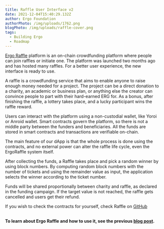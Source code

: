```yaml
---
title: Raffle User Interface v2
date: 2021-12-04T15:40:29.132Z
author: Ergo Foundation
authorPhoto: /img/uploads/1762.png
blogPhoto: /img/uploads/raffle-cover.png
tags:
  - Building Ergo
  - Roadmap
---
```

<!--StartFragment-->

[Ergo Raffle](https://bit.ly/3Ispsc2) platform is an on-chain crowdfunding platform where people can join raffles or initiate one. The platform was launched two months ago and has hosted many raffles. For a better user experience, the new interface is ready to use.



A raffle is a crowdfunding service that aims to enable anyone to raise enough money needed for a project. The project can be a direct donation to a charity, an academic or business plan, or anything else the creator can convince people to part with their hard-earned ERG for. As a bonus, after finishing the raffle, a lottery takes place, and a lucky participant wins the raffle reward.



Users can interact with the platform using a non-custodial wallet, like Yoroi or Anroid wallet. Smart contracts govern the platform, so there is not a middle party between the funders and beneficiaries. All the funds are stored in smart contracts and transactions are verifiable on-chain.



The main feature of our dApp is that the whole process is done using the contracts, and no external power can alter the raffle life cycle, even the ErgoRaffle system itself.



After collecting the funds, a Raffle takes place and pick a random winner by using block numbers. By computing random block numbers with the number of tickets and using the remainder value as input, the application selects the winner according to the ticket number.



Funds will be shared proportionally between charity and raffle, as declared in the funding campaign. If the target value is not reached, the raffle gets cancelled and users get their refund.



If you wish to check the contracts for yourself, check Raffle on [GitHub](https://github.com/ErgoRaffle/raffle-documentation)

**\
To learn about Ergo Raffle and how to use it, see the previous [blog post](https://ergoplatform.org/en/blog/2021-09-02-ergo-raffle/).**

<!--EndFragment-->